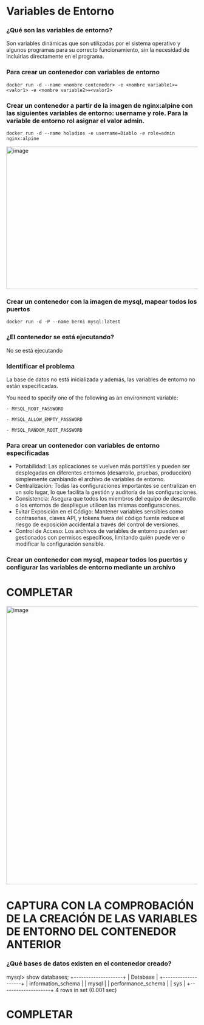 # Variables de Entorno
### ¿Qué son las variables de entorno?

Son variables dinámicas que son utilizadas por el sistema operativo y algunos programas para su correcto funcionamiento, sin la necesidad de incluirlas directamente en el programa.

### Para crear un contenedor con variables de entorno

```
docker run -d --name <nombre contenedor> -e <nombre variable1>=<valor1> -e <nombre variable2>=<valor2>
```

### Crear un contenedor a partir de la imagen de nginx:alpine con las siguientes variables de entorno: username y role. Para la variable de entorno rol asignar el valor admin.

```
docker run -d --name holadios -e username=Diablo -e role=admin nginx:alpine
```

<img width="897" height="374" alt="image" src="https://github.com/user-attachments/assets/140407ec-d91e-4c30-9671-86638ead5477" />

### Crear un contenedor con la imagen de mysql, mapear todos los puertos

```
docker run -d -P --name berni mysql:latest
```

### ¿El contenedor se está ejecutando?

No se está ejecutando

### Identificar el problema

La base de datos no está inicializada y además, las variables de entorno no están especificadas.

You need to specify one of the following as an environment variable:

    - MYSQL_ROOT_PASSWORD
    
    - MYSQL_ALLOW_EMPTY_PASSWORD
    
    - MYSQL_RANDOM_ROOT_PASSWORD

### Para crear un contenedor con variables de entorno especificadas
- Portabilidad: Las aplicaciones se vuelven más portátiles y pueden ser desplegadas en diferentes entornos (desarrollo, pruebas, producción) simplemente cambiando el archivo de variables de entorno.
- Centralización: Todas las configuraciones importantes se centralizan en un solo lugar, lo que facilita la gestión y auditoría de las configuraciones.
- Consistencia: Asegura que todos los miembros del equipo de desarrollo o los entornos de despliegue utilicen las mismas configuraciones.
- Evitar Exposición en el Código: Mantener variables sensibles como contraseñas, claves API, y tokens fuera del código fuente reduce el riesgo de exposición accidental a través del control de versiones.
- Control de Acceso: Los archivos de variables de entorno pueden ser gestionados con permisos específicos, limitando quién puede ver o modificar la configuración sensible.

### Crear un contenedor con mysql, mapear todos los puertos y configurar las variables de entorno mediante un archivo
# COMPLETAR


<img width="2082" height="731" alt="image" src="https://github.com/user-attachments/assets/1e319b83-4030-4177-b2d1-c74304559915" />


# CAPTURA CON LA COMPROBACIÓN DE LA CREACIÓN DE LAS VARIABLES DE ENTORNO DEL CONTENEDOR ANTERIOR 

### ¿Qué bases de datos existen en el contenedor creado?

mysql> show databases;
+--------------------+
| Database           |
+--------------------+
| information_schema |
| mysql              |
| performance_schema |
| sys                |
+--------------------+
4 rows in set (0.001 sec)


# COMPLETAR
